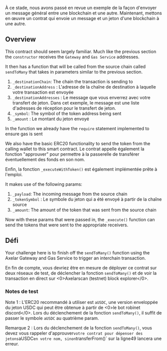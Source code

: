 À ce stade, nous avons passé en revue un exemple de la façon d'envoyer un message général entre une blockchain et une autre. Maintenant, mettons en œuvre un contrat qui envoie un message et un jeton d'une blockchain à une autre.

## Overview

This contract should seem largely familiar. Much like the previous section the `constructor` receives the `Gateway` and `Gas Service` addresses.

It then has a function that will be called from the source chain called `sendToMany` that takes in parameters similar to the previous section.

1. `_destinationChain`: The chain the transaction is sending to
2. `_destinationAddress` : L'adresse de la chaîne de destination à laquelle votre transaction est envoyée
3. `_destinationAddresses` : Le message que vous enverrez avec votre transfert de jeton. Dans cet exemple, le message est une liste d'adresses de réception pour le transfert de jeton.
4. `_symbol`: The symbol of the token address being sent
5. `_amount` : Le montant du jeton envoyé

In the function we already have the `require` statement implemented to ensure gas is sent

We also have the basic ERC20 functionality to send the token from the calling wallet to this smart contract. Le contrat appelle également la fonction "approuver" pour permettre à la passerelle de transférer éventuellement des fonds en son nom.

Enfin, la fonction `_executeWithToken()` est également implémentée prête à l'emploi.

It makes use of the following params:

1. `_payload`: The incoming message from the source chain
2. `_tokenSymbol` : Le symbole du jeton qui a été envoyé à partir de la chaîne source
3. `_amount`: The amount of the token that was sent from the source chain

Now with these params that were passed in, the `_execute()` function can send the tokens that were sent to the appropriate receivers.

## Défi

Your challenge here is to finish off the `sendToMany()` function using the Axelar Gateway and Gas Service to trigger an interchain transaction.

En fin de compte, vous devriez être en mesure de déployer ce contrat sur deux réseaux de test, de déclencher la fonction `sendToMany()` et de voir la transaction en direct sur <0>Axelarscan (testnet) block explorer</0>.

### Notes de test

Note 1 : L'ERC20 recommandé à utiliser est `aUSDC`, une version enveloppée du jeton USDC qui peut être obtenue à partir de <0>le bot robinet discord</0>. Lors du déclenchement de la fonction `sendToMany()`, il suffit de passer le symbole `aUSDC` au quatrième param.

Remarque 2 : Lors du déclenchement de la fonction `sendToMany()`, vous devez vous rappeler d'approuver`votre contrat pour dépenser des jetons`aUSDC`en votre nom, sinon`transferFrom()\` sur la ligne49 lancera une erreur.
